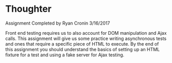 
# Thoughter
Assignment Completed by Ryan Cronin 3/16/2017

Front end testing requires us to also account for DOM manipulation and Ajax calls. This assignment will give us some practice writing asynchronous tests and ones that require a specific piece of HTML to execute. By the end of this assignment you should understand the basics of setting up an HTML fixture for a test and using a fake server for Ajax testing.
